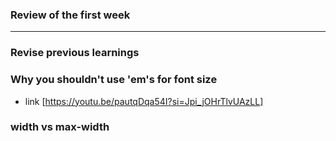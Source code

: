 ### Review of the first week
<hr>

### Revise previous learnings
<h3> Why you shouldn't use 'em's for font size </h3>

- link [https://youtu.be/pautqDqa54I?si=Jpi_jOHrTlvUAzLL]

<h3>width vs max-width </h3>